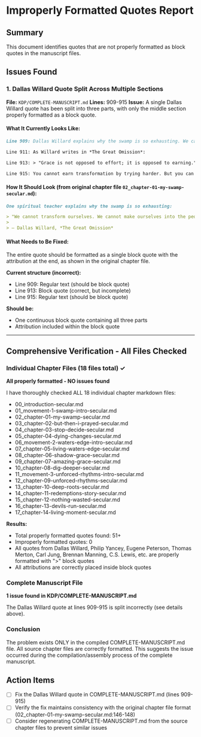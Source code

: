 # Improperly Formatted Quotes Report

## Summary
This document identifies quotes that are not properly formatted as block quotes in the manuscript files.

## Issues Found

### 1. Dallas Willard Quote Split Across Multiple Sections

**File:** `KDP/COMPLETE-MANUSCRIPT.md`
**Lines:** 909-915
**Issue:** A single Dallas Willard quote has been split into three parts, with only the middle section properly formatted as a block quote.

#### What It Currently Looks Like:

```markdown
Line 909: Dallas Willard explains why the swamp is so exhausting. We cannot transform ourselves. We cannot make ourselves into the people we need to be. Every self-help program, every technique, every discipline—pursued as self-salvation—will fail. Not because the practices are bad, but because we're asking them to do something they cannot do: save us.

Line 911: As Willard writes in *The Great Omission*:

Line 913: > "Grace is not opposed to effort; it is opposed to earning."

Line 915: You cannot earn transformation by trying harder. But you can position yourself where transformation happens.
```

#### How It Should Look (from original chapter file `02_chapter-01-my-swamp-secular.md`):

```markdown
One spiritual teacher explains why the swamp is so exhausting:

> "We cannot transform ourselves. We cannot make ourselves into the people we need to be. Every self-help program, every technique, every discipline—pursued as self-salvation—will fail. Not because the practices are bad, but because we're asking them to do something they cannot do: save us. Grace is not opposed to effort; it is opposed to earning. You cannot earn transformation by trying harder. But you can position yourself where transformation happens."
>
> — Dallas Willard, *The Great Omission*
```

#### What Needs to Be Fixed:

The entire quote should be formatted as a single block quote with the attribution at the end, as shown in the original chapter file.

**Current structure (incorrect):**
- Line 909: Regular text (should be block quote)
- Line 913: Block quote (correct, but incomplete)
- Line 915: Regular text (should be block quote)

**Should be:**
- One continuous block quote containing all three parts
- Attribution included within the block quote

---

## Comprehensive Verification - All Files Checked

### Individual Chapter Files (18 files total) ✓
**All properly formatted - NO issues found**

I have thoroughly checked ALL 18 individual chapter markdown files:
- 00_introduction-secular.md
- 01_movement-1-swamp-intro-secular.md
- 02_chapter-01-my-swamp-secular.md
- 03_chapter-02-but-then-i-prayed-secular.md
- 04_chapter-03-stop-decide-secular.md
- 05_chapter-04-dying-changes-secular.md
- 06_movement-2-waters-edge-intro-secular.md
- 07_chapter-05-living-waters-edge-secular.md
- 08_chapter-06-shadow-grace-secular.md
- 09_chapter-07-amazing-grace-secular.md
- 10_chapter-08-dig-deeper-secular.md
- 11_movement-3-unforced-rhythms-intro-secular.md
- 12_chapter-09-unforced-rhythms-secular.md
- 13_chapter-10-deep-roots-secular.md
- 14_chapter-11-redemptions-story-secular.md
- 15_chapter-12-nothing-wasted-secular.md
- 16_chapter-13-devils-run-secular.md
- 17_chapter-14-living-moment-secular.md

**Results:**
- Total properly formatted quotes found: 51+
- Improperly formatted quotes: 0
- All quotes from Dallas Willard, Philip Yancey, Eugene Peterson, Thomas Merton, Carl Jung, Brennan Manning, C.S. Lewis, etc. are properly formatted with ">" block quotes
- All attributions are correctly placed inside block quotes

### Complete Manuscript File
**1 issue found in KDP/COMPLETE-MANUSCRIPT.md**

The Dallas Willard quote at lines 909-915 is split incorrectly (see details above).

### Conclusion
The problem exists ONLY in the compiled COMPLETE-MANUSCRIPT.md file. All source chapter files are correctly formatted. This suggests the issue occurred during the compilation/assembly process of the complete manuscript.

## Action Items

- [ ] Fix the Dallas Willard quote in COMPLETE-MANUSCRIPT.md (lines 909-915)
- [ ] Verify the fix maintains consistency with the original chapter file format (02_chapter-01-my-swamp-secular.md:146-148)
- [ ] Consider regenerating COMPLETE-MANUSCRIPT.md from the source chapter files to prevent similar issues
